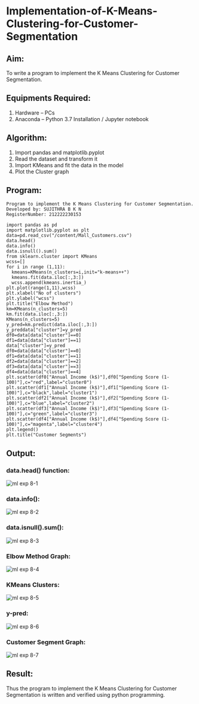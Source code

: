 # Implementation-of-K-Means-Clustering-for-Customer-Segmentation

## Aim:
To write a program to implement the K Means Clustering for Customer Segmentation.

## Equipments Required:
1. Hardware – PCs
2. Anaconda – Python 3.7 Installation / Jupyter notebook

## Algorithm:
1. Import pandas and matplotlib.pyplot
2. Read the dataset and transform it
3. Import KMeans and fit the data in the model
4. Plot the Cluster graph

## Program:
```
Program to implement the K Means Clustering for Customer Segmentation.
Developed by: SUJITHRA B K N
RegisterNumber: 212222230153

import pandas as pd
import matplotlib.pyplot as plt
data=pd.read_csv("/content/Mall_Customers.csv")
data.head()
data.info()
data.isnull().sum()
from sklearn.cluster import KMeans
wcss=[]
for i in range (1,11):
  kmeans=KMeans(n_clusters=i,init="k-means++")
  kmeans.fit(data.iloc[:,3:])
  wcss.append(kmeans.inertia_)
plt.plot(range(1,11),wcss)
plt.xlabel("No of clusters")
plt.ylabel("wcss")
plt.title("Elbow Method")
km=KMeans(n_clusters=5)
km.fit(data.iloc[:,3:])
KMeans(n_clusters=5)
y_pred=km.predict(data.iloc[:,3:])
y_preddata["cluster"]=y_pred
df0=data[data["cluster"]==0]
df1=data[data["cluster"]==1]
data["cluster"]=y_pred
df0=data[data["cluster"]==0]
df1=data[data["cluster"]==1]
df2=data[data["cluster"]==2]
df3=data[data["cluster"]==3]
df4=data[data["cluster"]==4]
plt.scatter(df0["Annual Income (k$)"],df0["Spending Score (1-100)"],c="red",label="cluster0")
plt.scatter(df1["Annual Income (k$)"],df1["Spending Score (1-100)"],c="black",label="cluster1")
plt.scatter(df2["Annual Income (k$)"],df2["Spending Score (1-100)"],c="blue",label="cluster2")
plt.scatter(df3["Annual Income (k$)"],df3["Spending Score (1-100)"],c="green",label="cluster3")
plt.scatter(df4["Annual Income (k$)"],df4["Spending Score (1-100)"],c="magenta",label="cluster4")
plt.legend()
plt.title("Customer Segments")

```

## Output:
### data.head() function:
![ml exp 8-1](https://github.com/Gopika-9266/Implementation-of-K-Means-Clustering-for-Customer-Segmentation/assets/122762773/3d6ac8bb-d029-4fc1-b997-c1c9d07a41b1)

### data.info():
![ml exp 8-2](https://github.com/Gopika-9266/Implementation-of-K-Means-Clustering-for-Customer-Segmentation/assets/122762773/66906869-bd6c-4943-93b7-dbbf583e482d)

### data.isnull().sum():
![ml exp 8-3](https://github.com/Gopika-9266/Implementation-of-K-Means-Clustering-for-Customer-Segmentation/assets/122762773/0c33297e-fb59-4a10-bc9c-00ba10bd655b)

### Elbow Method Graph:
![ml exp 8-4](https://github.com/Gopika-9266/Implementation-of-K-Means-Clustering-for-Customer-Segmentation/assets/122762773/d9ced2d7-d1c0-43b4-b665-d94ed9c20067)

### KMeans Clusters:
![ml exp 8-5](https://github.com/Gopika-9266/Implementation-of-K-Means-Clustering-for-Customer-Segmentation/assets/122762773/2deac3d6-08e1-4ca6-a4de-d8bff1bd3a4f)

### y-pred:
![ml exp 8-6](https://github.com/Gopika-9266/Implementation-of-K-Means-Clustering-for-Customer-Segmentation/assets/122762773/5a256c69-0b0e-4d80-8fb1-31c33559c036)

### Customer Segment Graph:
![ml exp 8-7](https://github.com/Gopika-9266/Implementation-of-K-Means-Clustering-for-Customer-Segmentation/assets/122762773/366e8ed4-75ee-45c3-855c-6150d74a536b)



## Result:
Thus the program to implement the K Means Clustering for Customer Segmentation is written and verified using python programming.
